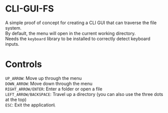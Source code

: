 # CLI-GUI-FS
A simple proof of concept for creating a CLI GUI that can traverse the file system.\
By default, the menu will open in the current working directory.\
Needs the `keyboard` library to be installed to correctly detect keyboard inputs.


# Controls

`UP_ARROW`: Move up through the menu\
`DOWN_ARROW`: Move down through the menu\
`RIGHT_ARROW/ENTER`: Enter a folder or open a file\
`LEFT_ARROW/BACKSPACE`: Travel up a directory (you can also use the three dots at the top)\
`ESC`: Exit the application\
